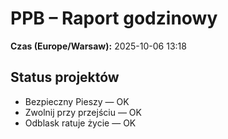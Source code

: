 # PPB – Raport godzinowy
**Czas (Europe/Warsaw):** 2025-10-06 13:18

## Status projektów
- Bezpieczny Pieszy — OK
- Zwolnij przy przejściu — OK
- Odblask ratuje życie — OK

